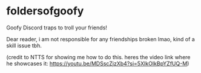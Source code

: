 # foldersofgoofy
Goofy Discord traps to troll your friends!

Dear reader,
i am not responsible for any friendships broken lmao, kind of a skill issue tbh.



(credit to NTTS for showing me how to do this. heres the video link where he showcases it: https://youtu.be/MDSscZjzXb4?si=5XIkOIkBpYZfUQ-M)
